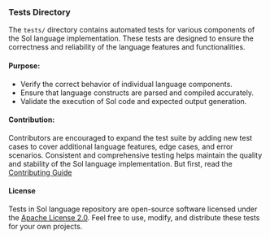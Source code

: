 ### Tests Directory

The `tests/` directory contains automated tests for various components of the Sol language implementation. These tests are designed to ensure the correctness and reliability of the language features and functionalities.

#### Purpose:

- Verify the correct behavior of individual language components.
- Ensure that language constructs are parsed and compiled accurately.
- Validate the execution of Sol code and expected output generation.

#### Contribution:

Contributors are encouraged to expand the test suite by adding new test cases to cover additional language features, edge cases, and error scenarios. Consistent and comprehensive testing helps maintain the quality and stability of the Sol language implementation. But first, read the [Contributing Guide](../docs/contributing.md)

#### License

Tests in Sol language repository are open-source software licensed under the [Apache License 2.0](../LICENSE). Feel free to use, modify, and distribute these tests for your own projects.
